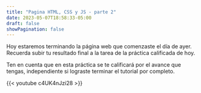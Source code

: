 ```yaml
---
title: "Pagina HTML, CSS y JS - parte 2"
date: 2023-05-07T18:58:33-05:00
draft: false
showPagination: false
---
```


Hoy estaremos terminando la página web que comenzaste el día de ayer. Recuerda subir tu resultado final a la tarea de la práctica calificada de hoy.

Ten en cuenta que en esta práctica se te calificará por el avance que tengas, independiente si lograste terminar el tutorial por completo.

{{< youtube c4UK4nJzi28 >}}